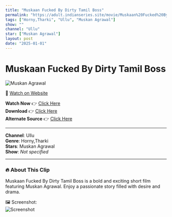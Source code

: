 ```yaml
---
title: "Muskaan Fucked By Dirty Tamil Boss"
permalink: "https://adult.indianseries.site/movie/Muskaan%20Fucked%20By%20Dirty%20Tamil%20Boss"
tags: ["Horny,Tharki", "Ullu", "Muskan Agrawal"]
show: ""
channel: "Ullu"
star: ["Muskan Agrawal"]
layout: post
date: "2025-01-01"
---
```


# Muskaan Fucked By Dirty Tamil Boss

![Muskan Agrawal](https://shorts.desisins.com/wp-content/uploads/2024/11/Muskaan-Agrawal-DesiSins.com_.jpg)

🔗 [Watch on Website](https://adult.indianseries.site/movie/Muskaan%20Fucked%20By%20Dirty%20Tamil%20Boss)

**Watch Now** 👉 [Click Here](https://adult.indianseries.site/movie/Muskaan%20Fucked%20By%20Dirty%20Tamil%20Boss)  
**Download** 👉 [Click Here](https://adult.indianseries.site/movie/Muskaan%20Fucked%20By%20Dirty%20Tamil%20Boss)  
**Alternate Source** 👉 [Click Here](https://adult.indianseries.site/movie/Muskaan%20Fucked%20By%20Dirty%20Tamil%20Boss)

---

**Channel**: Ullu  
**Genre**: Horny,Tharki  
**Stars**: Muskan Agrawal  
**Show**: *Not specified*

---

### 🔥 About This Clip

Muskaan Fucked By Dirty Tamil Boss is a bold and exciting short film featuring Muskan Agrawal. Enjoy a passionate story filled with desire and drama.
 
🖼️ Screenshot:  
![Screenshot](https://shorts.desisins.com/wp-content/uploads/2024/11/Muskaan-Agrawal-DesiSins.com_.jpg)
